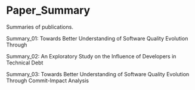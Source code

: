 # Paper_Summary
Summaries of publications.

Summary_01: Towards Better Understanding of Software Quality Evolution Through

Summary_02: An Exploratory Study on the Influence of Developers in Technical Debt

Summary_03: Towards Better Understanding of Software Quality Evolution Through Commit-Impact Analysis
